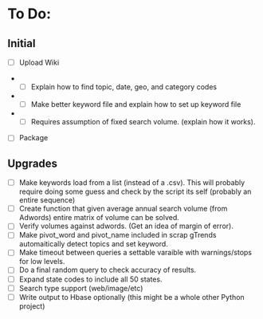 # To Do:

## Initial
- [ ] Upload Wiki
- -[ ] Explain how to find topic, date, geo, and category codes
- -[ ] Make better keyword file and explain how to set up keyword file
- -[ ] Requires assumption of fixed search volume. (explain how it works). 
- [ ] Package

## Upgrades
- [ ] Make keywords load from a list (instead of a .csv).  This will probably require doing some guess and check by the script its self (probably an entire sequence)
- [ ] Create function that given average annual search volume (from Adwords) entire matrix of volume can be solved. 
- [ ] Verify volumes against adwords. (Get an idea of margin of error). 
- [ ] Make pivot_word and pivot_name included in scrap gTrends automaitically detect topics and set keyword.
- [ ] Make timeout between queries a settable varaible with warnings/stops for low levels.
- [ ] Do a final random query to check accuracy of results. 
- [ ] Expand state codes to include all 50 states. 
- [ ] Search type support (web/image/etc)
- [ ] Write output to Hbase optionally (this might be a whole other Python project)
